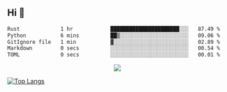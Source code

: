 ## Hi 👋

<!--START_SECTION:waka-->

```txt
Rust             1 hr            ██████████████████████░░░   87.49 %
Python           6 mins          ██▒░░░░░░░░░░░░░░░░░░░░░░   09.06 %
GitIgnore file   1 min           ▓░░░░░░░░░░░░░░░░░░░░░░░░   02.89 %
Markdown         0 secs          ░░░░░░░░░░░░░░░░░░░░░░░░░   00.54 %
TOML             0 secs          ░░░░░░░░░░░░░░░░░░░░░░░░░   00.01 %
```

<!--END_SECTION:waka-->

<p align="center">
  <a href="https://wakatime.com/@d93f0e24-e3ad-4f8d-9b8b-385bab9124f6">
    <img src="https://wakatime.com/badge/user/d93f0e24-e3ad-4f8d-9b8b-385bab9124f6.svg" />
  </a>
</p>

[![Top Langs](https://github-readme-stats.vercel.app/api/top-langs/?username=sqlmerr&layout=donut-vertical&theme=ocean_dark)](https://github.com/anuraghazra/github-readme-stats)
